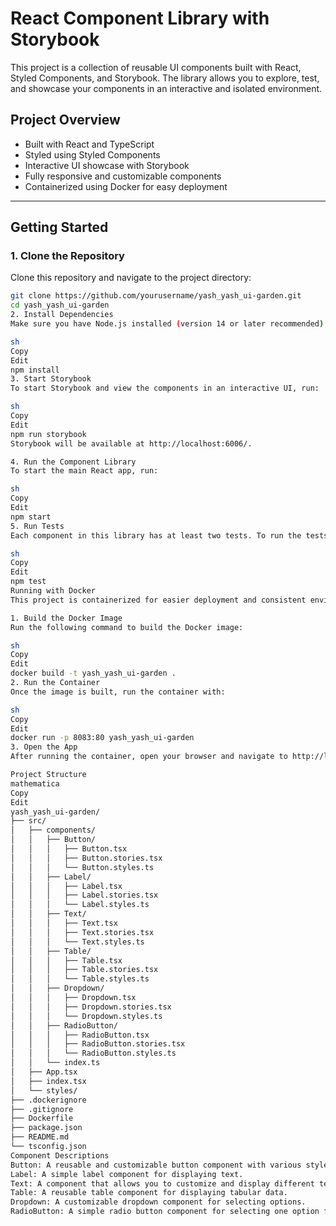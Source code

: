 # React Component Library with Storybook

This project is a collection of reusable UI components built with React, Styled Components, and Storybook. The library allows you to explore, test, and showcase your components in an interactive and isolated environment.

## Project Overview
- Built with React and TypeScript
- Styled using Styled Components
- Interactive UI showcase with Storybook
- Fully responsive and customizable components
- Containerized using Docker for easy deployment

---

## Getting Started

### 1. Clone the Repository
Clone this repository and navigate to the project directory:
```sh
git clone https://github.com/yourusername/yash_yash_ui-garden.git
cd yash_yash_ui-garden
2. Install Dependencies
Make sure you have Node.js installed (version 14 or later recommended). Then run the following command to install the project dependencies:

sh
Copy
Edit
npm install
3. Start Storybook
To start Storybook and view the components in an interactive UI, run:

sh
Copy
Edit
npm run storybook
Storybook will be available at http://localhost:6006/.

4. Run the Component Library
To start the main React app, run:

sh
Copy
Edit
npm start
5. Run Tests
Each component in this library has at least two tests. To run the tests, use:

sh
Copy
Edit
npm test
Running with Docker
This project is containerized for easier deployment and consistent environments.

1. Build the Docker Image
Run the following command to build the Docker image:

sh
Copy
Edit
docker build -t yash_yash_ui-garden .
2. Run the Container
Once the image is built, run the container with:

sh
Copy
Edit
docker run -p 8083:80 yash_yash_ui-garden
3. Open the App
After running the container, open your browser and navigate to http://localhost:8083/ to view the application.

Project Structure
mathematica
Copy
Edit
yash_yash_ui-garden/
├── src/
│   ├── components/
│   │   ├── Button/
│   │   │   ├── Button.tsx
│   │   │   ├── Button.stories.tsx
│   │   │   └── Button.styles.ts
│   │   ├── Label/
│   │   │   ├── Label.tsx
│   │   │   ├── Label.stories.tsx
│   │   │   └── Label.styles.ts
│   │   ├── Text/
│   │   │   ├── Text.tsx
│   │   │   ├── Text.stories.tsx
│   │   │   └── Text.styles.ts
│   │   ├── Table/
│   │   │   ├── Table.tsx
│   │   │   ├── Table.stories.tsx
│   │   │   └── Table.styles.ts
│   │   ├── Dropdown/
│   │   │   ├── Dropdown.tsx
│   │   │   ├── Dropdown.stories.tsx
│   │   │   └── Dropdown.styles.ts
│   │   ├── RadioButton/
│   │   │   ├── RadioButton.tsx
│   │   │   ├── RadioButton.stories.tsx
│   │   │   └── RadioButton.styles.ts
│   │   └── index.ts
│   ├── App.tsx
│   ├── index.tsx
│   └── styles/
├── .dockerignore
├── .gitignore
├── Dockerfile
├── package.json
├── README.md
└── tsconfig.json
Component Descriptions
Button: A reusable and customizable button component with various styles and sizes.
Label: A simple label component for displaying text.
Text: A component that allows you to customize and display different text styles.
Table: A reusable table component for displaying tabular data.
Dropdown: A customizable dropdown component for selecting options.
RadioButton: A simple radio button component for selecting one option from a group.